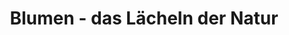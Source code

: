 ---
title: "Blumen - das Lächeln der Natur"
url: /weissenburg-i-bay/blumen-das-laecheln-der-natur/
shop: Blumen
---